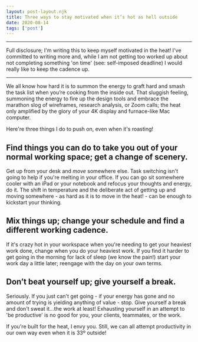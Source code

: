 ```yaml
---
layout: post-layout.njk 
title: Three ways to stay motivated when it’s hot as hell outside
date: 2020-08-14
tags: ['post']
---
```


*****

Full disclosure; I'm writing this to keep myself motivated in the heat! I've committed to writing more and, while I am not getting too worked up about not completing something 'on time' (see: self-imposed deadline) I would really like to keep the cadence up.

*****

<!-- Excerpt Start -->
We all know how hard it is to summon the energy to graft hard and smash the task list when you’re cooking from the inside out. That sluggish feeling, summoning the energy to fire up the design tools and embrace the marathon slog of wireframes, research analysis, or Zoom calls; the heat only amplified by the glory of your 4K display and furnace-like Mac computer.<!-- Excerpt End -->

Here're three things I do to push on, even when it's roasting!

## Find things you can do to take you out of your normal working space; get a change of scenery.

Get up from your desk and *move* somewhere else. Task switching isn't going to help if you're melting in your office. If you can go sit somewhere cooler with an iPad or your notebook and refocus your thoughts and energy, do it. The shift in temperature and the deliberate act of getting up and moving somewhere - as hard as it is to move in the heat! - can be enough to kickstart your thinking.

## Mix things up; change your schedule and find a different working cadence.

If it's crazy hot in your workspace when you're needing to get your heaviest work done, change when you do your heaviest work. If you find it harder to get going in the morning for lack of sleep (we know the pain!) start your work day a little later; reengage with the day on your own terms.

## Don’t beat yourself up; give yourself a break.

Seriously. If you just can't get going - if your energy has gone and no amount of trying is yielding anything of value - stop. Give yourself a break and don't sweat it...the work at least! Exhausting yourself in an attempt to 'be productive' is no good for you, your clients, teammates, or the work.

If you're built for the heat, I envy you. Still, we can all attempt productivity in our own way even when it is 33º outside!